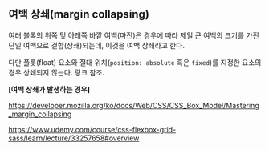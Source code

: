## 여백 상쇄(margin collapsing)

여러 블록의 위쪽 및 아래쪽 바깥 여백(마진)은 경우에 따라 제일 큰 여백의 크기를 가진 단일 여백으로 결합(상쇄)되는데, 이것을 여백 상쇄라고 한다.

다만 플롯(float) 요소와 절대 위치(`position: absolute` 혹은 `fixed`)를 지정한 요소의 경우 상쇄되지 않는다. 링크 참조.

**[여백 상쇄가 발생하는 경우]** <br>

https://developer.mozilla.org/ko/docs/Web/CSS/CSS_Box_Model/Mastering_margin_collapsing

https://www.udemy.com/course/css-flexbox-grid-sass/learn/lecture/33257658#overview
